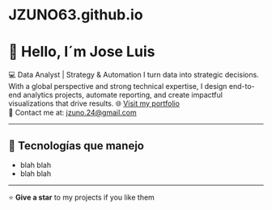 # JZUNO63.github.io
# 👋 Hello, I´m Jose Luis 

💻 Data Analyst | Strategy & Automation
I turn data into strategic decisions.
With a global perspective and strong technical expertise, I design end-to-end analytics projects, automate reporting, and create impactful visualizations that drive results.
🌐 [Visit my portfolio](https://JZUNO63.github.io)  
📩 Contact me at: [jzuno.24@gmail.com](mailto:jzuno.24@gmail.com)  

---

## 🚀 Tecnologías que manejo  
- blah blah
- blah blah

---

⭐ **Give a star** to my projects if you like them
